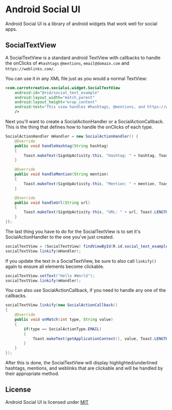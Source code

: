 # Android Social UI

Android Social UI is a library of android widgets that work well for social apps.


## SocialTextView

A SocialTextView is a standard android TextView with callbacks to handle the onClicks of `#hashtags` `@mentions`, `email@domain.com` and `https://weblinks.com/`.

You can use it in any XML file just as you would a normal TextView:

```xml
<com.carrotcreative.socialui.widget.SocialTextView
    android:id="@+id/social_text_example"
    android:layout_width="match_parent"
    android:layout_height="wrap_content"
    android:text="This view handles #hashtags, @mentions, and https://weblinks.com/"
    />
```

Next you'll want to create a SocialActionHandler or a SocialActionCallback.  This is the thing that defines how to handle the onClicks of each type.
```java
SocialActionHandler mHandler = new SocialActionHandler() {
    @Override
    public void handleHashtag(String hashtag)
    {
        Toast.makeText(SignUpActivity.this, "Hashtag: " + hashtag, Toast.LENGTH_LONG).show();
    }

    @Override
    public void handleMention(String mention)
    {
        Toast.makeText(SignUpActivity.this, "Mention: " + mention, Toast.LENGTH_LONG).show();
    }

    @Override
    public void handleUrl(String url)
    {
        Toast.makeText(SignUpActivity.this, "URL: " + url, Toast.LENGTH_LONG).show();
    }
});
```
The last thing you have to do for the SocialTextView is to set it's SocialActionHandler to the one you've just created.

```java
socialTextView = (SocialTextView) findViewById(R.id.social_text_example);
socialTextView.linkify(mHandler);
```

If you update the text in a SocialTextView, be sure to also call `linkify()` again to ensure all elements become clickable.

```java
socialTextView.setText("Hello #World");
socialTextView.linkify(mHandler);
```

You can also use SocialActionCallback, if you need to handle any one of the callbacks.

```java
socialTextView.linkify(new SocialActionCallback()
{
    @Override
    public void onMatch(int type, String value)
    {
        if(type == SocialActionType.EMAIL)
        {
            Toast.makeText(getApplicationContext(), value, Toast.LENGTH_SHORT).show();
        }
    }
});
```

After this is done, the SocialTextView will display highlighted/underlined hashtags, mentions, and weblinks that are clickable and will be handled by their appropriate method.

## License

Android Social UI is licensed under [MIT](LICENSE.md)
